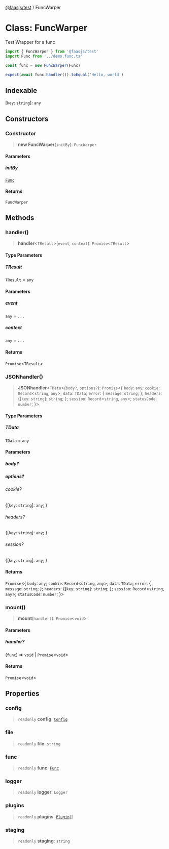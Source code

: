 [@faasjs/test](../README.md) / FuncWarper

# Class: FuncWarper

Test Wrapper for a func

```ts
import { FuncWarper } from '@faasjs/test'
import Func from '../demo.func.ts'

const func = new FuncWarper(Func)

expect(await func.handler()).toEqual('Hello, world')
```

## Indexable

\[`key`: `string`\]: `any`

## Constructors

### Constructor

> **new FuncWarper**(`initBy`): `FuncWarper`

#### Parameters

##### initBy

[`Func`](Func.md)

#### Returns

`FuncWarper`

## Methods

### handler()

> **handler**\<`TResult`\>(`event`, `context`): `Promise`\<`TResult`\>

#### Type Parameters

##### TResult

`TResult` = `any`

#### Parameters

##### event

`any` = `...`

##### context

`any` = `...`

#### Returns

`Promise`\<`TResult`\>

### JSONhandler()

> **JSONhandler**\<`TData`\>(`body?`, `options?`): `Promise`\<\{ `body`: `any`; `cookie`: `Record`\<`string`, `any`\>; `data`: `TData`; `error`: \{ `message`: `string`; \}; `headers`: \{[`key`: `string`]: `string`; \}; `session`: `Record`\<`string`, `any`\>; `statusCode`: `number`; \}\>

#### Type Parameters

##### TData

`TData` = `any`

#### Parameters

##### body?

##### options?

###### cookie?

\{[`key`: `string`]: `any`; \}

###### headers?

\{[`key`: `string`]: `any`; \}

###### session?

\{[`key`: `string`]: `any`; \}

#### Returns

`Promise`\<\{ `body`: `any`; `cookie`: `Record`\<`string`, `any`\>; `data`: `TData`; `error`: \{ `message`: `string`; \}; `headers`: \{[`key`: `string`]: `string`; \}; `session`: `Record`\<`string`, `any`\>; `statusCode`: `number`; \}\>

### mount()

> **mount**(`handler?`): `Promise`\<`void`\>

#### Parameters

##### handler?

(`func`) => `void` \| `Promise`\<`void`\>

#### Returns

`Promise`\<`void`\>

## Properties

### config

> `readonly` **config**: [`Config`](../type-aliases/Config.md)

### file

> `readonly` **file**: `string`

### func

> `readonly` **func**: [`Func`](Func.md)

### logger

> `readonly` **logger**: `Logger`

### plugins

> `readonly` **plugins**: [`Plugin`](../type-aliases/Plugin.md)[]

### staging

> `readonly` **staging**: `string`
